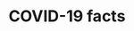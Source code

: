 ---
banner:
  content: 'You can set this component to ''display: true'' to show a banner at the
    top of the page.'
  display: false
  heading: This is a place to place urgent information
layout: category
name: covid-19-facts
owner: CDC
questions:
- what-is-a-novel-coronavirus
- how-can-people-help-stop-stigma-related-to-covid-19
- what-treatments-are-available
- why-is-the-disease-called-covid-19
- how-can-i-manage-anxiety-stress
- why-might-someone-create-stigma
- what-does-the-mortality-rate-mean
- why-are-the-death-counts-different-from-provisional-counts
- why-do-some-numbers-differ-from-the-cdc-numbers
- what-are-essential-industries
- is-there-a-list-of-essential-industries
- donations-to-charities
- covid-19-guidance-in-multiple-languages
redirect_from:
- /basics/
title: COVID-19 facts
---